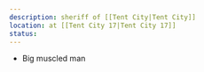 ```yaml
---
description: sheriff of [[Tent City|Tent City]]
location: at [[Tent City 17|Tent City 17]]
status: 
---
```

- Big muscled man